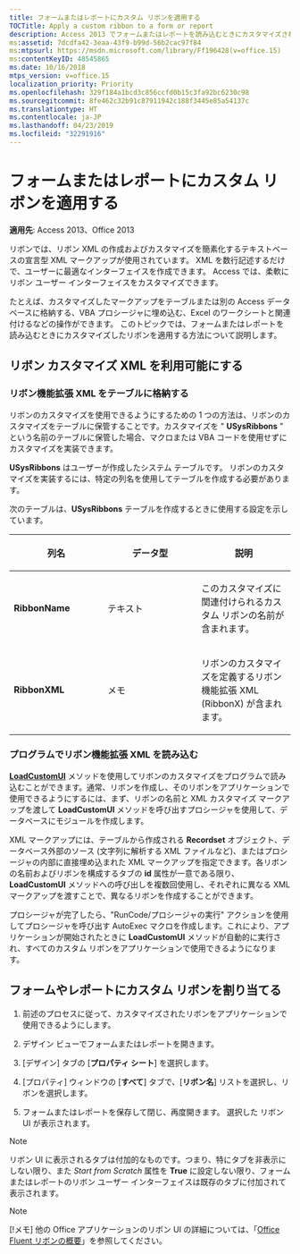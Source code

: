 ```yaml
---
title: フォームまたはレポートにカスタム リボンを適用する
TOCTitle: Apply a custom ribbon to a form or report
description: Access 2013 でフォームまたはレポートを読み込むときにカスタマイズされたリボンを適用する方法。
ms:assetid: 7dcdfa42-3eaa-43f9-b99d-56b2cac97f84
ms:mtpsurl: https://msdn.microsoft.com/library/Ff196428(v=office.15)
ms:contentKeyID: 48545865
ms.date: 10/16/2018
mtps_version: v=office.15
localization_priority: Priority
ms.openlocfilehash: 329f184a1bcd3c856ccfd0b15c3fa92bc6230c98
ms.sourcegitcommit: 8fe462c32b91c87911942c188f3445e85a54137c
ms.translationtype: HT
ms.contentlocale: ja-JP
ms.lasthandoff: 04/23/2019
ms.locfileid: "32291916"
---
```

# <a name="apply-a-custom-ribbon-to-a-form-or-report"></a>フォームまたはレポートにカスタム リボンを適用する

**適用先**: Access 2013、Office 2013

リボンでは、リボン XML の作成およびカスタマイズを簡素化するテキストベースの宣言型 XML マークアップが使用されています。 XML を数行記述するだけで、ユーザーに最適なインターフェイスを作成できます。 Access では、柔軟にリボン ユーザー インターフェイスをカスタマイズできます。 

たとえば、カスタマイズしたマークアップをテーブルまたは別の Access データベースに格納する、VBA プロシージャに埋め込む、Excel のワークシートと関連付けるなどの操作ができます。 このトピックでは、フォームまたはレポートを読み込むときにカスタマイズしたリボンを適用する方法について説明します。

## <a name="make-the-ribbon-customization-xml-available"></a>リボン カスタマイズ XML を利用可能にする

### <a name="store-ribbon-extensibility-xml-in-a-table"></a>リボン機能拡張 XML をテーブルに格納する

リボンのカスタマイズを使用できるようにするための 1 つの方法は、リボンのカスタマイズをテーブルに保管することです。カスタマイズを " **USysRibbons** " という名前のテーブルに保管した場合、マクロまたは VBA コードを使用せずにカスタマイズを実装できます。

**USysRibbons** はユーザーが作成したシステム テーブルです。 リボンのカスタマイズを実装するには、特定の列名を使用してテーブルを作成する必要があります。 

次のテーブルは、**USysRibbons** テーブルを作成するときに使用する設定を示しています。

<table>
<colgroup>
<col style="width: 33%" />
<col style="width: 33%" />
<col style="width: 33%" />
</colgroup>
<thead>
<tr class="header">
<th><p>列名</p></th>
<th><p>データ型</p></th>
<th><p>説明</p></th>
</tr>
</thead>
<tbody>
<tr class="odd">
<td><p><strong>RibbonName</strong></p></td>
<td><p>テキスト</p></td>
<td><p>このカスタマイズに関連付けられるカスタム リボンの名前が含まれます。</p></td>
</tr>
<tr class="even">
<td><p><strong>RibbonXML</strong></p></td>
<td><p>メモ</p></td>
<td><p>リボンのカスタマイズを定義するリボン機能拡張 XML (RibbonX) が含まれます。</p></td>
</tr>
</tbody>
</table>


### <a name="load-ribbon-extensibility-xml-programmatically"></a>プログラムでリボン機能拡張 XML を読み込む

**[LoadCustomUI](https://docs.microsoft.com/office/vba/api/Access.Application.LoadCustomUI)** メソッドを使用してリボンのカスタマイズをプログラムで読み込むことができます。通常、リボンを作成し、そのリボンをアプリケーションで使用できるようにするには、まず、リボンの名前と XML カスタマイズ マークアップを渡して **LoadCustomUI** メソッドを呼び出すプロシージャを使用して、データベースにモジュールを作成します。

XML マークアップには、テーブルから作成される **Recordset** オブジェクト、データベース外部のソース (文字列に解析する XML ファイルなど)、またはプロシージャの内部に直接埋め込まれた XML マークアップを指定できます。各リボンの名前およびリボンを構成するタブの **id** 属性が一意である限り、 **LoadCustomUI** メソッドへの呼び出しを複数回使用し、それぞれに異なる XML マークアップを渡すことで、異なるリボンを作成することができます。

プロシージャが完了したら、"RunCode/プロシージャの実行" アクションを使用してプロシージャを呼び出す AutoExec マクロを作成します。これにより、アプリケーションが開始されたときに **LoadCustomUI** メソッドが自動的に実行され、すべてのカスタム リボンをアプリケーションで使用できるようになります。

## <a name="assign-custom-ribbons-to-forms-or-reports"></a>フォームやレポートにカスタム リボンを割り当てる

1.  前述のプロセスに従って、カスタマイズされたリボンをアプリケーションで使用できるようにします。

2.  デザイン ビューでフォームまたはレポートを開きます。

3.  [デザイン] タブの [**プロパティ シート**] を選択します。

4.  [プロパティ] ウィンドウの [**すべて**] タブで、[**リボン名**] リストを選択し、リボンを選択します。

5.  フォームまたはレポートを保存して閉じ、再度開きます。 選択した リボン UI が表示されます。


> [!NOTE]
> リボン UI に表示されるタブは付加的なものです。つまり、特にタブを非表示にしない限り、また *Start from Scratch* 属性を **True** に設定しない限り、フォームまたはレポートのリボン ユーザー インターフェイスは既存のタブに付加されて表示されます。

> [!NOTE]
> [!メモ] 他の Office アプリケーションのリボン UI の詳細については、「[Office Fluent リボンの概要](https://docs.microsoft.com/office/vba/Library-Reference/Concepts/overview-of-the-office-fluent-ribbon)」を参照してください。


